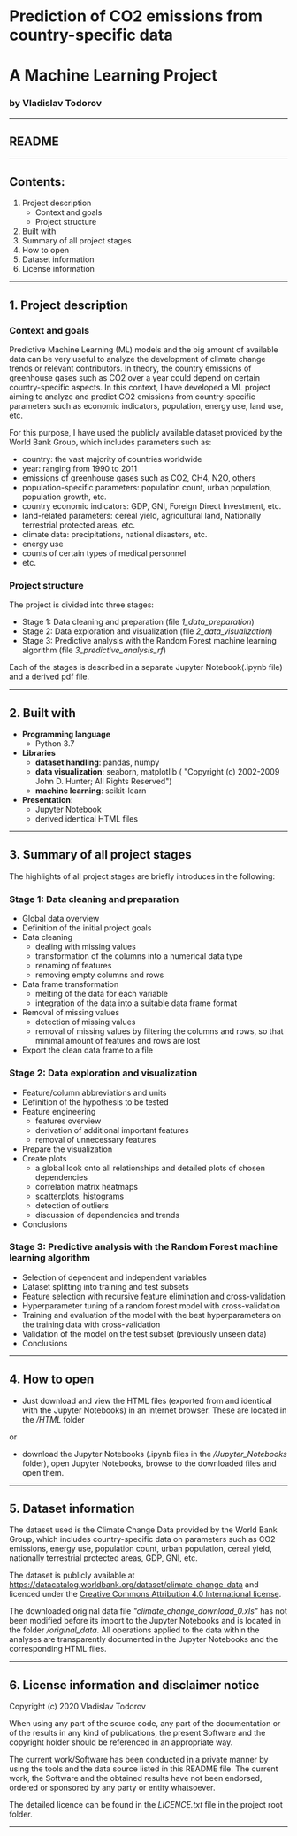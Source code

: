 # Prediction of CO2 emissions from country-specific data
# A Machine Learning Project
### by Vladislav Todorov

***
## README

***

## Contents:
1. Project description
	- Context and goals
	- Project structure
2. Built with
3. Summary of all project stages
4. How to open
5. Dataset information
6. License information

***

## 1. Project description

### Context and goals
Predictive Machine Learning (ML) models and the big amount of available data can be very useful to analyze the development of climate change trends or relevant contributors. In theory, the country emissions of greenhouse gases such as CO2 over a year could depend on certain country-specific aspects. In this context, I have developed a ML project aiming to analyze and predict CO2 emissions from country-specific parameters such as economic indicators, population, energy use, land use, etc.

For this purpose, I have used the publicly available dataset provided by the World Bank Group, which includes parameters such as:
* country: the vast majority of countries worldwide
* year: ranging from 1990 to 2011
* emissions of greenhouse gases such as CO2, CH4, N2O, others
* population-specific parameters: population count, urban population, population growth, etc.
* country economic indicators: GDP, GNI, Foreign Direct Investment, etc.
* land-related parameters: cereal yield, agricultural land, Nationally terrestrial protected areas, etc.
* climate data: precipitations, national disasters, etc.
* energy use
* counts of certain types of medical personnel
* etc.


### Project structure

The project is divided into three stages:

* Stage 1: Data cleaning and preparation (file *1_data_preparation*)
* Stage 2: Data exploration and visualization (file *2_data_visualization*)
* Stage 3: Predictive analysis with the Random Forest machine learning algorithm (file *3_predictive_analysis_rf*)

Each of the stages is described in a separate Jupyter Notebook(.ipynb file) and a derived pdf file.

***

## 2. Built with

* **Programming language**
	- Python 3.7
* **Libraries**
	- **dataset handling**: pandas, numpy
	- **data visualization**: seaborn, matplotlib ( "Copyright (c) 2002-2009 John D. Hunter; All Rights Reserved")
	- **machine learning**: scikit-learn
* **Presentation**: 
	- Jupyter Notebook
	- derived identical HTML files

***

## 3. Summary of all project stages
The highlights of all project stages are briefly introduces in the following:

### Stage 1: Data cleaning and preparation

* Global data overview
* Definition of the initial project goals
* Data cleaning
    - dealing with missing values
    - transformation of the columns into a numerical data type
    - renaming of features
    - removing empty columns and rows
* Data frame transformation
    - melting of the data for each variable
    - integration of the data into a suitable data frame format
* Removal of missing values
    - detection of missing values
    - removal of missing values by filtering the columns and rows, so that minimal amount of features and rows are lost
* Export the clean data frame to a file

### Stage 2: Data exploration and visualization

* Feature/column abbreviations and units
* Definition of the hypothesis to be tested
* Feature engineering
    - features overview
    - derivation of additional important features
    - removal of unnecessary features
* Prepare the visualization
* Create plots
	- a global look onto all relationships and detailed plots of chosen dependencies
    - correlation matrix heatmaps
    - scatterplots, histograms
    - detection of outliers
    - discussion of dependencies and trends
* Conclusions

### Stage 3: Predictive analysis with the Random Forest machine learning algorithm

* Selection of dependent and independent variables
* Dataset splitting into training and test subsets
* Feature selection with recursive feature elimination and cross-validation
* Hyperparameter tuning of a random forest model with cross-validation
* Training and evaluation of the model with the best hyperparameters on the training data with cross-validation
* Validation of the model on the test subset (previously unseen data)
* Conclusions

***

## 4. How to open

* Just download and view the HTML files (exported from and identical with the Jupyter Notebooks) in an internet browser. These are located in the */HTML* folder

or

* download the Jupyter Notebooks (.ipynb files in the */Jupyter_Notebooks* folder), open Jupyter Notebooks, browse to the downloaded files and open them.

***

## 5. Dataset information

The dataset used is the Climate Change Data provided by the World Bank Group, which includes country-specific data on parameters such as CO2 emissions, energy use, population count, urban population, cereal yield, nationally terrestrial protected areas, GDP, GNI, etc.

The dataset is publicly available at https://datacatalog.worldbank.org/dataset/climate-change-data and licenced under the <a href="https://datacatalog.worldbank.org/public-licenses#cc-by">Creative Commons Attribution 4.0 International license</a>.

The downloaded original data file *"climate_change_download_0.xls"* has not been modified before its import to the Jupyter Notebooks and is located in the folder */original_data*. All operations applied to the data within the analyses are transparently documented in the Jupyter Notebooks and the corresponding HTML files.

***

## 6. License information and disclaimer notice
Copyright (c) 2020 Vladislav Todorov

When using any part of the source code, any part of the documentation or of
the results in any kind of publications, the present Software and the copyright holder should
be referenced in an appropriate way.

The current work/Software has been conducted in a private manner by using the tools and the data source listed in this README file. The current work, the Software and the obtained results have not been endorsed, ordered or sponsored by any party or entity whatsoever.

The detailed licence can be found in the *LICENCE.txt* file in the project root folder.



***